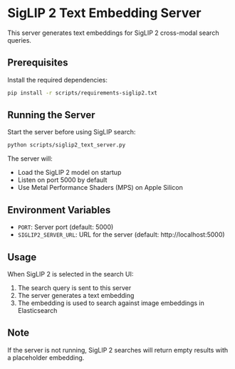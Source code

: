 # SigLIP 2 Text Embedding Server

This server generates text embeddings for SigLIP 2 cross-modal search queries.

## Prerequisites

Install the required dependencies:

```bash
pip install -r scripts/requirements-siglip2.txt
```

## Running the Server

Start the server before using SigLIP search:

```bash
python scripts/siglip2_text_server.py
```

The server will:
- Load the SigLIP 2 model on startup
- Listen on port 5000 by default
- Use Metal Performance Shaders (MPS) on Apple Silicon

## Environment Variables

- `PORT`: Server port (default: 5000)
- `SIGLIP2_SERVER_URL`: URL for the server (default: http://localhost:5000)

## Usage

When SigLIP 2 is selected in the search UI:
1. The search query is sent to this server
2. The server generates a text embedding
3. The embedding is used to search against image embeddings in Elasticsearch

## Note

If the server is not running, SigLIP 2 searches will return empty results with a placeholder embedding.